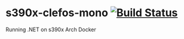 # s390x-clefos-mono  [![Build Status](https://travis-ci.org/zOS-Application-RI/s390x-clefos-mono.svg?branch=master)](https://travis-ci.org/zOS-Application-RI/s390x-clefos-mono)
Running .NET on s390x Arch Docker
